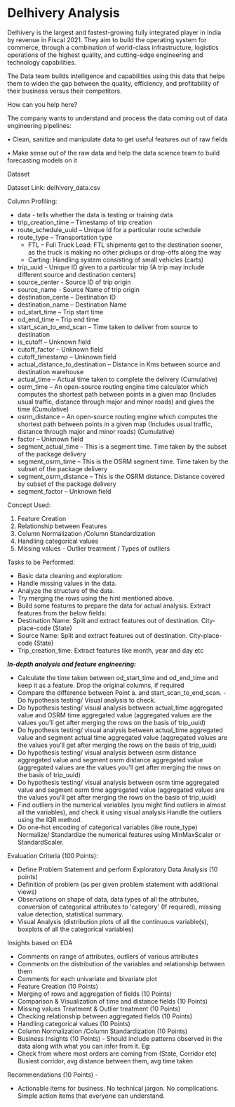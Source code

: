 # Delhivery Analysis

Delhivery is the largest and fastest-growing fully integrated player in India by revenue in Fiscal 2021. They aim to build the operating system for commerce, through a combination of world-class infrastructure, logistics operations of the highest quality, and cutting-edge engineering and technology capabilities.

The Data team builds intelligence and capabilities using this data that helps them to widen the gap between the quality, efficiency, and profitability of their business versus their competitors.

How can you help here?

The company wants to understand and process the data coming out of data engineering pipelines:

• Clean, sanitize and manipulate data to get useful features out of raw fields

• Make sense out of the raw data and help the data science team to build forecasting models on it

Dataset

Dataset Link: delhivery_data.csv

Column Profiling:

- data - tells whether the data is testing or training data
- trip_creation_time – Timestamp of trip creation
- route_schedule_uuid – Unique Id for a particular route schedule
- route_type – Transportation type
    - FTL – Full Truck Load: FTL shipments get to the destination sooner, as the truck is making no other pickups or drop-offs along the way
    - Carting: Handling system consisting of small vehicles (carts)
- trip_uuid - Unique ID given to a particular trip (A trip may include different source and destination centers)
- source_center - Source ID of trip origin
- source_name - Source Name of trip origin
- destination_cente – Destination ID
- destination_name – Destination Name
- od_start_time – Trip start time
- od_end_time – Trip end time
- start_scan_to_end_scan – Time taken to deliver from source to destination
- is_cutoff – Unknown field
- cutoff_factor – Unknown field
- cutoff_timestamp – Unknown field
- actual_distance_to_destination – Distance in Kms between source and destination warehouse
- actual_time – Actual time taken to complete the delivery (Cumulative)
- osrm_time – An open-source routing engine time calculator which computes the shortest path between points in a given map (Includes usual traffic, distance through major and minor roads) and gives the time (Cumulative)
- osrm_distance – An open-source routing engine which computes the shortest path between points in a given map (Includes usual traffic, distance through major and minor roads) (Cumulative)
- factor – Unknown field
- segment_actual_time – This is a segment time. Time taken by the subset of the package delivery
- segment_osrm_time – This is the OSRM segment time. Time taken by the subset of the package delivery
- segment_osrm_distance – This is the OSRM distance. Distance covered by subset of the package delivery
- segment_factor – Unknown field

Concept Used:

1. Feature Creation
2. Relationship between Features
3. Column Normalization /Column Standardization
4. Handling categorical values
5. Missing values - Outlier treatment / Types of outliers

Tasks to be Performed:

- Basic data cleaning and exploration:
- Handle missing values in the data.
- Analyze the structure of the data.
- Try merging the rows using the hint mentioned above.
- Build some features to prepare the data for actual analysis. Extract features from the below fields:
- Destination Name: Split and extract features out of destination. City-place-code (State)
- Source Name: Split and extract features out of destination. City-place-code (State)
- Trip_creation_time: Extract features like month, year and day etc

***In-depth analysis and feature engineering:***

- Calculate the time taken between od_start_time and od_end_time and keep it as a feature. Drop the original columns, if required
- Compare the difference between Point a. and start_scan_to_end_scan. - Do hypothesis testing/ Visual analysis to check.
- Do hypothesis testing/ visual analysis between actual_time aggregated value and OSRM time aggregated value (aggregated values are the values you’ll get after merging the rows on the basis of trip_uuid)
- Do hypothesis testing/ visual analysis between actual_time aggregated value and segment actual time aggregated value (aggregated values are the values you’ll get after merging the rows on the basis of trip_uuid)
- Do hypothesis testing/ visual analysis between osrm distance aggregated value and segment osrm distance aggregated value (aggregated values are the values you’ll get after merging the rows on the basis of trip_uuid)
- Do hypothesis testing/ visual analysis between osrm time aggregated value and segment osrm time aggregated value (aggregated values are the values you’ll get after merging the rows on the basis of trip_uuid)
- Find outliers in the numerical variables (you might find outliers in almost all the variables), and check it using visual analysis
Handle the outliers using the IQR method.
- Do one-hot encoding of categorical variables (like route_type)
Normalize/ Standardize the numerical features using MinMaxScaler or StandardScaler.

Evaluation Criteria (100 Points):

- Define Problem Statement and perform Exploratory Data Analysis (10 points)
- Definition of problem (as per given problem statement with additional views)
- Observations on shape of data, data types of all the attributes, conversion of categorical attributes to 'category' (If required), missing value detection, statistical summary.
- Visual Analysis (distribution plots of all the continuous variable(s), boxplots of all the categorical variables)

Insights based on EDA

- Comments on range of attributes, outliers of various attributes
- Comments on the distribution of the variables and relationship between them
- Comments for each univariate and bivariate plot
- Feature Creation (10 Points)
- Merging of rows and aggregation of fields (10 Points)
- Comparison & Visualization of time and distance fields (10 Points)
- Missing values Treatment & Outlier treatment (10 Points)
- Checking relationship between aggregated fields (10 Points)
- Handling categorical values (10 Points)
- Column Normalization /Column Standardization (10 Points)
- Business Insights (10 Points) - Should include patterns observed in the data along with what you can infer from it. Eg:
- Check from where most orders are coming from (State, Corridor etc)
Busiest corridor, avg distance between them, avg time taken

Recommendations (10 Points) - 
- Actionable items for business. No technical jargon. No complications. Simple action items that everyone can understand.